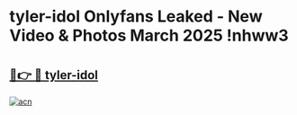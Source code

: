 # tyler-idol Onlyfans Leaked - New Video & Photos March 2025 !nhww3

# <h2><a href="https://gr0q45.iuczelnia.edu.pl?title=tyler-idol&ref=nhww3">🔗👉 🔴 tyler-idol</a></h2>

[![acn](https://github.com/user-attachments/assets/0f9c940e-d8b0-45ae-aac7-cd30a18b3e1c)](https://gr0q45.iuczelnia.edu.pl?title=tyler-idol&ref=nhww3)

